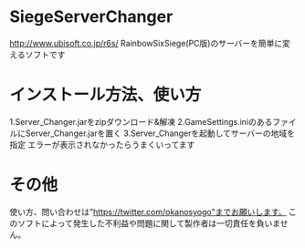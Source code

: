 # SiegeServerChanger
http://www.ubisoft.co.jp/r6s/
RainbowSixSiege(PC版)のサーバーを簡単に変えるソフトです

# インストール方法、使い方
1.Server_Changer.jarをzipダウンロード&解凍
2.GameSettings.iniのあるファイルにServer_Changer.jarを置く
3.Server_Changerを起動してサーバーの地域を指定
エラーが表示されなかったらうまくいってます

# その他
使い方、問い合わせは"https://twitter.com/okanosyogo"までお願いします。
このソフトによって発生した不利益や問題に関して製作者は一切責任を負いません。
